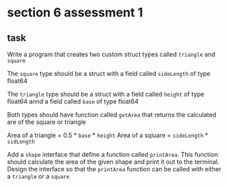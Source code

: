 # section 6 assessment 1

## task

Write a program that creates two custom struct types called `triangle` and `square`

The `square` type should be a struct with a field called `sideLength` of type float64

The `triangle` type should be a struct with a field called `height` of type float64 annd a field called `base` of type float64

Both types should have function called `getArea` that returns the calculated are of the square or triangle

Area of a triangle = 0.5 * `base` * `height`
Area of a sqiuare = `sideLength` * `sidLength`

Add a `shape` interface that define a function called `printArea`. 
This function should calculate the area of the given shape and print it out to the terminal. Design the interface so that the `printArea` function can be called with either a `triangle` or a `square`